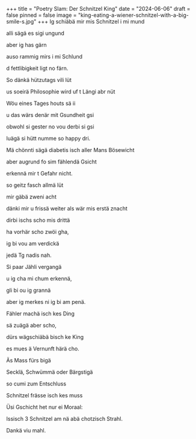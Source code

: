 +++
title = "Poetry Slam: Der Schnitzel King"
date = "2024-06-06"
draft = false
pinned = false
image = "king-eating-a-wiener-schnitzel-with-a-big-smile-s.jpg"
+++
Ig schiäbä mir mis Schnitzel i mi mund 

alli sägä es sigi ungund 

aber ig has gärn 

auso rammig mirs i mi Schlund

d fettlibigkeit ligt no färn.



So dänkä hützutags vili lüt 

us soeirä Philosophie wird uf t Längi abr nüt

Wöu eines Tages houts sä ii 

u das wärs denär mit Gsundheit gsi

obwohl si gester no vou derbi si gsi 

luägä si hütt numme so happy dri.

Mä chönnti sägä diabetis isch aller Mans Bösewicht 

aber augrund fo sim fählendä Gsicht

erkennä mir t Gefahr nicht.





so geitz fasch allmä lüt 

mir gäbä zweni acht 

dänki mir u frissä weiter als wär mis erstä znacht

dirbi ischs scho mis drittä 

ha vorhär scho zwöi gha,

ig bi vou am verdickä 

jedä Tg nadis nah.



Si paar Jähli vergangä 

u ig cha mi chum erkennä,

gli bi ou ig grannä 

aber ig merkes ni ig bi am penä.



Fähler machä isch kes Ding 

sä zuägä aber scho,

dürs wägschiäbä bisch ke King 

es mues ä Vernunft härä cho.



Äs Mass fürs bigä 

Secklä, Schwümmä oder Bärgstigä

so cumi zum Entschluss 

Schnitzel frässe isch kes muss

Üsi Gschicht het nur ei Moraal:

Issisch 3 Schnitzel am nä abä chotzisch Strahl.

Dankä viu mahl.